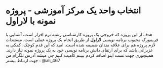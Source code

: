 # انتخاب واحد یک مرکز آموزشی - پروژه نمونه با لاراول
هدف از این پروژه که خروجی یک پروژه کارشناسی رشته نرم افزار است، آشنایی با فریمورک محبوب برنامه نویسی **لاراول** از طریق انجام یک پروژه عملی است.
مستندات لازم پروژه هم برای علاقه مندان ضمیمه شده است.
امید که این قدم کوچک، کمکی به عزیزانی باشد که برای ارتقای دانش برنامه نویسی خود به یک پروژه نمونه نیاز دارند.
همینجوری جهت تست اینو اضافه کردم ببینم کامیت کنیم چی میشه
آدرس تلگرام من جهت ارتباظ بیشتر :
@ali_467